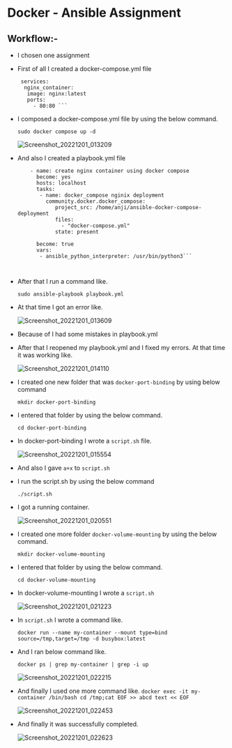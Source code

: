 # Docker - Ansible Assignment 


## Workflow:-

*  I chosen one assignment 

*  First of all I created a docker-compose.yml file
    
    ```version: "3.3"
     services:
      nginx_container:
       image: nginx:latest
       ports:
         - 80:80 ```

*  I composed a docker-compose.yml file by using the below command.
  
     ``` sudo docker compose up -d  ```
    
    ![Screenshot_20221201_013209](https://user-images.githubusercontent.com/116748521/204896855-9fa4aa82-aba4-48d7-a36c-e00cc76082df.png)



*  And also I created a playbook.yml file

     ```---
         - name: create nginx container using docker compose
           become: yes
           hosts: localhost
           tasks:
            - name: docker_compose nginix deployment
              community.docker.docker_compose:
                 project_src: /home/anji/ansible-docker-compose-deployment
                 files:
                   - "docker-compose.yml"
                 state: present

           become: true
           vars:
            - ansible_python_interpreter: /usr/bin/python3```
	


*  After that I run a command like.

    ``` sudo ansible-playbook playbook.yml ```

*  At that time I got an error like.

    ![Screenshot_20221201_013609](https://user-images.githubusercontent.com/116748521/204897622-c66b2ec5-4205-4199-a333-670b99e19406.png)

*  Because of I had some mistakes in playbook.yml 

*  After that I reopened my playbook.yml and I fixed my errors. At that
   time it was working like.

    ![Screenshot_20221201_014110](https://user-images.githubusercontent.com/116748521/204898482-672ce51d-ae73-40b3-82f0-b9cc947f5df3.png)

*  I created one new folder that was ```docker-port-binding``` by using below command 

     ``` mkdir docker-port-binding ```
    
*  I entered that folder by using the below command.

    ``` cd docker-port-binding ```

*  In docker-port-binding I wrote a ```script.sh``` file.

    ![Screenshot_20221201_015554](https://user-images.githubusercontent.com/116748521/204901009-4364f1ab-98db-4650-8467-02fd454046f3.png)

*  And also I gave  ``` a+x ```  to ``` script.sh ```
 
*  I run the script.sh by using the below command
   
     ``` ./script.sh  ```

*  I got a running container.

     ![Screenshot_20221201_020551](https://user-images.githubusercontent.com/116748521/204902894-78aede12-73ef-470b-b81b-4d118b7db7d6.png)

*  I created one more folder ``` docker-volume-mounting ``` by using the below command.
      
      ``` mkdir docker-volume-mounting ```

*  I entered that folder by using the below command.
 
     ``` cd docker-volume-mounting ```

*  In docker-volume-mounting I wrote a ``` script.sh ```

     ![Screenshot_20221201_021223](https://user-images.githubusercontent.com/116748521/204903907-d54e6514-b43c-4179-9a20-474d26e9b13e.png)


*  In ``` script.sh ``` I wrote a command like.

     ``` docker run --name my-container --mount type=bind source=/tmp,target=/tmp -d busybox:latest ```

*  And I ran below command like.

     ``` docker ps | grep my-container | grep -i up ```
       
     ![Screenshot_20221201_022215](https://user-images.githubusercontent.com/116748521/204905608-f926f09a-80f6-4c1f-a24f-7e6d33e1bbad.png)

*  And finally I used one more command like.
     ``` docker exec -it my-container /bin/bash cd /tmp;cat EOF >> abcd text << EOF ```
     
     ![Screenshot_20221201_022453](https://user-images.githubusercontent.com/116748521/204906061-4a2e3b27-edd7-43ab-a7ac-11fff19f9813.png)

*  And finally it was successfully completed.

      ![Screenshot_20221201_022623](https://user-images.githubusercontent.com/116748521/204906524-e821dd26-51a3-49b6-bc94-85e7063a5884.png)

